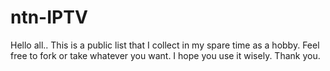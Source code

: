 # ntn-IPTV

Hello all..
This is a public list that I collect in my spare time as a hobby. Feel free to fork or take whatever you want. I hope you use it wisely.
Thank you.
